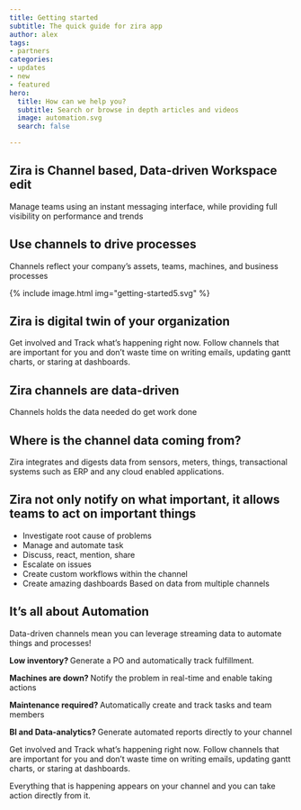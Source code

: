 ```yaml
---
title: Getting started
subtitle: The quick guide for zira app
author: alex
tags:
- partners
categories:
- updates
- new
- featured
hero:
  title: How can we help you?
  subtitle: Search or browse in depth articles and videos
  image: automation.svg
  search: false

---
```

## Zira is Channel based, Data-driven Workspace edit

Manage teams using an instant messaging interface, while providing full visibility on performance and trends

## Use channels to drive processes

Channels reflect your company’s assets, teams, machines, and business processes

{% include image.html img="getting-started5.svg" %}

## Zira is digital twin of your organization

Get involved and Track what’s happening right now. Follow channels that are important for you and don’t waste time on writing emails, updating gantt charts, or staring at dashboards.

## Zira channels are data-driven

Channels holds the data needed do get work done

## Where is the channel data coming from?

Zira integrates and digests data from sensors, meters, things, transactional systems such as ERP and any cloud enabled applications.

## Zira not only notify on what important, it allows teams to act on important things

* Investigate root cause of problems
* Manage and automate task
* Discuss, react, mention, share
* Escalate on issues
* Create custom workflows within the channel
* Create amazing dashboards Based on data from multiple channels

## It’s all about Automation

Data-driven channels mean you can leverage streaming data to automate things and processes!

<p class="uk-text-small"><b>Low inventory? </b> Generate a PO and automatically track fulfillment.</p>
<p class="uk-text-small"><b>Machines are down? </b> Notify the problem in real-time and enable taking
actions</p>
<p class="uk-text-small"><b>Maintenance required? </b> Automatically create and track tasks and team members
</p>
<p class="uk-text-small"><b>BI and Data-analytics? </b> Generate automated reports directly to your channel
</p>

Get involved and Track what’s happening right now.
Follow channels that are important for you and don’t waste time on writing emails, updating gantt
charts, or staring at dashboards.

Everything that is happening appears on your channel and you can take
action directly from it.